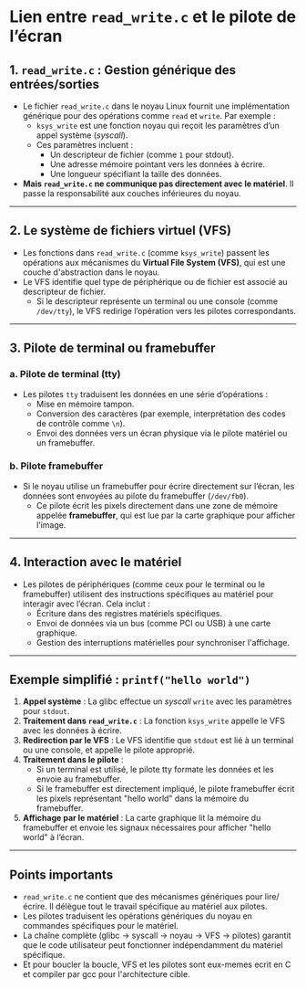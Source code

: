 
# Lien entre `read_write.c` et le pilote de l’écran

## 1. `read_write.c` : Gestion générique des entrées/sorties
- Le fichier `read_write.c` dans le noyau Linux fournit une implémentation générique pour des opérations comme `read` et `write`. Par exemple :
  - `ksys_write` est une fonction noyau qui reçoit les paramètres d’un appel système (*syscall*).
  - Ces paramètres incluent :
    - Un descripteur de fichier (comme `1` pour stdout).
    - Une adresse mémoire pointant vers les données à écrire.
    - Une longueur spécifiant la taille des données.
- **Mais `read_write.c` ne communique pas directement avec le matériel**. Il passe la responsabilité aux couches inférieures du noyau.

---

## 2. Le système de fichiers virtuel (VFS)
- Les fonctions dans `read_write.c` (comme `ksys_write`) passent les opérations aux mécanismes du **Virtual File System (VFS)**, qui est une couche d'abstraction dans le noyau.
- Le VFS identifie quel type de périphérique ou de fichier est associé au descripteur de fichier.
  - Si le descripteur représente un terminal ou une console (comme `/dev/tty`), le VFS redirige l’opération vers les pilotes correspondants.

---

## 3. Pilote de terminal ou framebuffer
### a. Pilote de terminal (tty)
- Les pilotes `tty` traduisent les données en une série d’opérations :
  - Mise en mémoire tampon.
  - Conversion des caractères (par exemple, interprétation des codes de contrôle comme `\n`).
  - Envoi des données vers un écran physique via le pilote matériel ou un framebuffer.

### b. Pilote framebuffer
- Si le noyau utilise un framebuffer pour écrire directement sur l’écran, les données sont envoyées au pilote du framebuffer (`/dev/fb0`).
  - Ce pilote écrit les pixels directement dans une zone de mémoire appelée **framebuffer**, qui est lue par la carte graphique pour afficher l’image.

---

## 4. Interaction avec le matériel
- Les pilotes de périphériques (comme ceux pour le terminal ou le framebuffer) utilisent des instructions spécifiques au matériel pour interagir avec l’écran. Cela inclut :
  - Écriture dans des registres matériels spécifiques.
  - Envoi de données via un bus (comme PCI ou USB) à une carte graphique.
  - Gestion des interruptions matérielles pour synchroniser l'affichage.

---

## Exemple simplifié : `printf("hello world")`
1. **Appel système** : La glibc effectue un *syscall* `write` avec les paramètres pour `stdout`.
2. **Traitement dans `read_write.c`** : La fonction `ksys_write` appelle le VFS avec les données à écrire.
3. **Redirection par le VFS** : Le VFS identifie que `stdout` est lié à un terminal ou une console, et appelle le pilote approprié.
4. **Traitement dans le pilote** :
   - Si un terminal est utilisé, le pilote tty formate les données et les envoie au framebuffer.
   - Si le framebuffer est directement impliqué, le pilote framebuffer écrit les pixels représentant "hello world" dans la mémoire du framebuffer.
5. **Affichage par le matériel** : La carte graphique lit la mémoire du framebuffer et envoie les signaux nécessaires pour afficher "hello world" à l’écran.

---

## Points importants
- `read_write.c` ne contient que des mécanismes génériques pour lire/écrire. Il délègue tout le travail spécifique au matériel aux pilotes.
- Les pilotes traduisent les opérations génériques du noyau en commandes spécifiques pour le matériel.
- La chaîne complète (glibc → syscall → noyau → VFS → pilotes) garantit que le code utilisateur peut fonctionner indépendamment du matériel spécifique.
- Et pour boucler la boucle, VFS et les pilotes sont eux-memes ecrit en C et compiler par gcc pour l'architecture cible.
